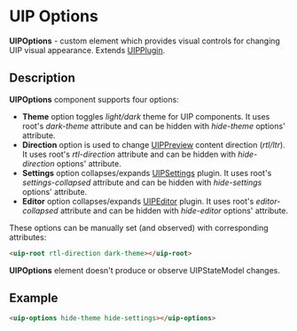 # UIP Options

**UIPOptions** - custom element which provides visual controls for changing UIP visual appearance.
Extends [UIPPlugin](src/core/README.md#uip-plugin).

## Description

**UIPOptions** component supports four options:

- **Theme** option toggles *light/dark* theme for UIP components. It uses root's *dark-theme* attribute and
can be hidden with *hide-theme* options' attribute.
- **Direction** option is used to change [UIPPreview](src/core/README.md) content direction (*rtl/ltr*). It uses root's *rtl-direction* attribute and can be hidden with *hide-direction* options' attribute.
- **Settings** option collapses/expands [UIPSettings](src/plugins/settings/README.md) plugin. It uses root's *settings-collapsed*
attribute and can be hidden with *hide-settings* options' attribute.
- **Editor** option collapses/expands [UIPEditor](src/plugins/editor/README.md) plugin. It uses root's *editor-collapsed*
attribute and can be hidden with *hide-editor* options' attribute.

These options can be manually set (and observed) with corresponding attributes:

```html
<uip-root rtl-direction dark-theme></uip-root>

```

**UIPOptions** element doesn't produce or observe UIPStateModel changes.

## Example
```html
<uip-options hide-theme hide-settings></uip-options>
```
